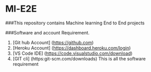 # Ml-E2E
###This repository contains Machine learning End to End projects


###Software and account Requirement.
1. [Git hub Account] (https://github.com)
2. [Heroku Account] (https://dashboard.heroku.com/login)
3. [VS Code IDE] (https://code.visualstudio.com/download)
4. [GIT cli] (https:git-scm.com/downloads)
This is all the software requirement